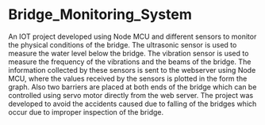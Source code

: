 # Bridge_Monitoring_System
An IOT project developed using Node MCU and different sensors to monitor the physical conditions of the bridge. 
The ultrasonic sensor is used to measure the water level below the bridge.
The vibration sensor is used to measure the frequency of the vibrations and the beams of the bridge.
The information collected by these sensors is sent to the webserver using Node MCU, where the values received by the sensors is plotted in the form the graph.
Also two barriers are placed at both ends of the bridge which can be controlled using servo motor directly from the web server.
The project was developed to avoid the accidents caused due to falling of the bridges which occur due to improper inspection of the bridge.
